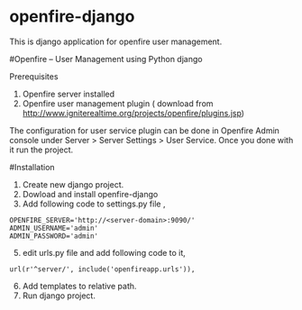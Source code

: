 # openfire-django
This is django application for openfire user management. 

#Openfire – User Management using Python django

Prerequisites

1. Openfire server installed
2. Openfire user management plugin ( download from http://www.igniterealtime.org/projects/openfire/plugins.jsp)

The configuration for user service plugin can be done in Openfire Admin console under Server > Server Settings > User Service. Once you done with it run the project.

#Installation

1. Create new django project.
3. Dowload and install openfire-django 
4. Add following code to settings.py file ,

```
OPENFIRE_SERVER='http://<server-domain>:9090/'
ADMIN_USERNAME='admin'
ADMIN_PASSWORD='admin'
```

5. edit urls.py file and add following code to it,

```
url(r'^server/', include('openfireapp.urls')),
```

6. Add templates to relative path.
7. Run django project.

